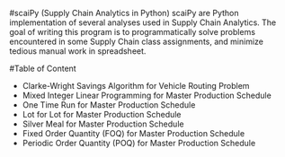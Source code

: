 #scaiPy (Supply Chain Analytics in Python)
scaiPy are Python implementation of several analyses used in Supply Chain Analytics. The goal of writing this program is to programmatically solve problems encountered in some Supply Chain class assignments, and minimize tedious manual work in spreadsheet.

#Table of Content
* Clarke-Wright Savings Algorithm for Vehicle Routing Problem
* Mixed Integer Linear Programming for Master Production Schedule
* One Time Run for Master Production Schedule
* Lot for Lot for Master Production Schedule
* Silver Meal for Master Production Schedule
* Fixed Order Quantity (FOQ) for Master Production Schedule
* Periodic Order Quantity (POQ) for Master Production Schedule
